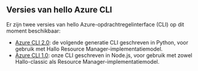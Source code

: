 ## <a name="versions-of-hello-azure-cli"></a>Versies van hello Azure CLI

Er zijn twee versies van hello Azure-opdrachtregelinterface (CLI) op dit moment beschikbaar:

* [Azure CLI 2.0](../articles/storage/common/storage-azure-cli.md): de volgende generatie CLI geschreven in Python, voor gebruik met Hallo Resource Manager-implementatiemodel.
* [Azure CLI 1.0](../articles/storage/common/storage-azure-cli-nodejs.md): onze CLI geschreven in Node.js, voor gebruik met zowel Hallo-classic als Resource Manager-implementatiemodel.

